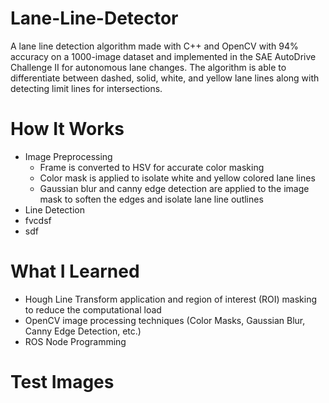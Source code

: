 # Lane-Line-Detector

A lane line detection algorithm made with C++ and OpenCV with 94% accuracy on a 1000-image dataset and implemented in the SAE AutoDrive Challenge II for autonomous lane changes. The algorithm is able to differentiate between dashed, solid, white, and yellow lane lines along with detecting limit lines for intersections.

# How It Works

* Image Preprocessing
  * Frame is converted to HSV for accurate color masking
  * Color mask is applied to isolate white and yellow colored lane lines
  * Gaussian blur and canny edge detection are applied to the image mask to soften the edges and isolate lane line outlines
* Line Detection
 * fvcdsf
 * sdf

# What I Learned

* Hough Line Transform application and region of interest (ROI) masking to reduce the computational load
* OpenCV image processing techniques (Color Masks, Gaussian Blur, Canny Edge Detection, etc.)
* ROS Node Programming

# Test Images
